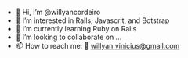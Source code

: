- 👋 Hi, I’m @willyancordeiro
- 👀 I’m interested in Rails, Javascrit, and Botstrap
- 🌱 I’m currently learning Ruby on Rails
- 💞️ I’m looking to collaborate on ...
- 📫 How to reach me: 📧 willyan.vinicius@gmail.com

<!---
willyancordeiro/willyancordeiro is a ✨ special ✨ repository because its `README.md` (this file) appears on your GitHub profile.
You can click the Preview link to take a look at your changes.
--->
